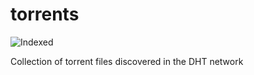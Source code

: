 torrents 
========
![Indexed](https://img.shields.io/badge/indexed-22381-blue)

Collection of torrent files discovered in the DHT network
